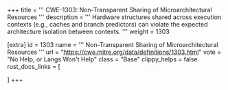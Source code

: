 +++
title = '''
CWE-1303: Non-Transparent Sharing of Microarchitectural Resources
'''
description	= '''
Hardware structures shared across execution contexts (e.g., caches and branch predictors) can violate the expected architecture isolation between contexts.
'''
weight = 1303

[extra]
id = 1303
name = '''
Non-Transparent Sharing of Microarchitectural Resources
'''
url = "https://cwe.mitre.org/data/definitions/1303.html"
vote = "No Help, or Langs Won't Help"
class = "Base"
clippy_helps = false
rust_docs_links = [
	
]
+++
